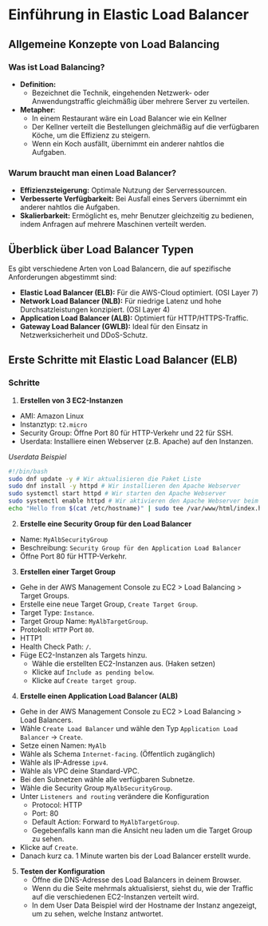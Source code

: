 # Einführung in Elastic Load Balancer

## Allgemeine Konzepte von Load Balancing

### Was ist Load Balancing?

- **Definition:**
  - Bezeichnet die Technik, eingehenden Netzwerk- oder Anwendungstraffic gleichmäßig über mehrere Server zu verteilen.
- **Metapher**:
  - In einem Restaurant wäre ein Load Balancer wie ein Kellner
  - Der Kellner verteilt die Bestellungen gleichmäßig auf die verfügbaren Köche, um die Effizienz zu steigern.
  - Wenn ein Koch ausfällt, übernimmt ein anderer nahtlos die Aufgaben.

### Warum braucht man einen Load Balancer?

- **Effizienzsteigerung:** Optimale Nutzung der Serverressourcen.
- **Verbesserte Verfügbarkeit:** Bei Ausfall eines Servers übernimmt ein anderer nahtlos die Aufgaben.
- **Skalierbarkeit:** Ermöglicht es, mehr Benutzer gleichzeitig zu bedienen, indem Anfragen auf mehrere Maschinen verteilt werden.

## Überblick über Load Balancer Typen

Es gibt verschiedene Arten von Load Balancern, die auf spezifische Anforderungen abgestimmt sind:

- **Elastic Load Balancer (ELB):** Für die AWS-Cloud optimiert. (OSI Layer 7)
- **Network Load Balancer (NLB):** Für niedrige Latenz und hohe Durchsatzleistungen konzipiert. (OSI Layer 4)
- **Application Load Balancer (ALB):** Optimiert für HTTP/HTTPS-Traffic.
- **Gateway Load Balancer (GWLB):** Ideal für den Einsatz in Netzwerksicherheit und DDoS-Schutz.

## Erste Schritte mit Elastic Load Balancer (ELB)

### Schritte

1. **Erstellen von 3 EC2-Instanzen**
  - AMI: Amazon Linux
  - Instanztyp: `t2.micro`
  - Security Group: Öffne Port 80 für HTTP-Verkehr und 22 für SSH.
  - Userdata: Installiere einen Webserver (z.B. Apache) auf den Instanzen.

*Userdata Beispiel*

```bash
#!/bin/bash
sudo dnf update -y # Wir aktualisieren die Paket Liste
sudo dnf install -y httpd # Wir installieren den Apache Webserver
sudo systemctl start httpd # Wir starten den Apache Webserver
sudo systemctl enable httpd # Wir aktivieren den Apache Webserver beim Start
echo "Hello from $(cat /etc/hostname)" | sudo tee /var/www/html/index.html # Wir schreiben die Standardindexseite
```

2. **Erstelle eine Security Group für den Load Balancer**
  - Name: `MyAlbSecurityGroup`
  - Beschreibung: `Security Group für den Application Load Balancer`
  - Öffne Port 80 für HTTP-Verkehr.

3. **Erstellen einer Target Group**
  - Gehe in der AWS Management Console zu EC2 > Load Balancing > Target Groups.
  - Erstelle eine neue Target Group, `Create Target Group`.
  - Target Type: `Instance`.
  - Target Group Name: `MyAlbTargetGroup`.
  - Protokoll: `HTTP` Port `80`.
  - HTTP1
  - Health Check Path: `/`.
  - Füge EC2-Instanzen als Targets hinzu.
    - Wähle die erstellten EC2-Instanzen aus. (Haken setzen)
    - Klicke auf `Include as pending below`.
    - Klicke auf `Create target group`.
  
4. **Erstelle einen Application Load Balancer (ALB)**
  - Gehe in der AWS Management Console zu EC2 > Load Balancing > Load Balancers.
  - Wähle `Create Load Balancer` und wähle den Typ `Application Load Balancer` -> `Create`.
  - Setze einen Namen: `MyAlb`
  - Wähle als Schema `Internet-facing`. (Öffentlich zugänglich)
  - Wähle als IP-Adresse `ipv4`.
  - Wähle als VPC deine Standard-VPC.
  - Bei den Subnetzen wähle alle verfügbaren Subnetze.
  - Wähle die Security Group `MyAlbSecurityGroup`.
  - Unter `Listeners and routing` verändere die Konfiguration
    - Protocol: HTTP
    - Port: 80
    - Default Action: Forward to `MyAlbTargetGroup`.
    - Gegebenfalls kann man die Ansicht neu laden um die Target Group zu sehen.
  - Klicke auf `Create`.
  - Danach kurz ca. 1 Minute warten bis der Load Balancer erstellt wurde.

5. **Testen der Konfiguration**
   - Öffne die DNS-Adresse des Load Balancers in deinem Browser.
   - Wenn du die Seite mehrmals aktualisierst, siehst du, wie der Traffic auf die verschiedenen EC2-Instanzen verteilt wird.
   - In dem User Data Beispiel wird der Hostname der Instanz angezeigt, um zu sehen, welche Instanz antwortet.
